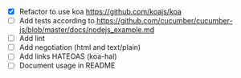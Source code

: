 - [x] Refactor to use koa https://github.com/koajs/koa
- [ ] Add tests according to https://github.com/cucumber/cucumber-js/blob/master/docs/nodejs_example.md
- [ ] Add lint
- [ ] Add negotiation (html and text/plain)
- [ ] Add links HATEOAS (koa-hal)
- [ ] Document usage in README
